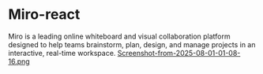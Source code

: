 # Miro-react
Miro is a leading online whiteboard and visual collaboration platform designed to help teams brainstorm, plan, design, and manage projects in an interactive, real-time workspace.
[Screenshot-from-2025-08-01-01-08-16.png](https://postimg.cc/Bj4qSv3y)